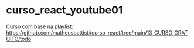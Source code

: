 # curso_react_youtube01
Curso com base na playlist: https://github.com/matheusbattisti/curso_react/tree/main/13_CURSO_GRATUITO/todo
